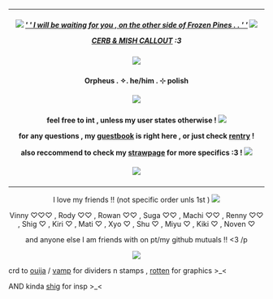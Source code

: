 ***
<h5 align="center">
  
<img src="https://cdn.discordapp.com/emojis/1148420707009691738.gif?size=96&quality=lossless"/> [' ' I will be waiting for you , on the other side of Frozen Pines . . ' '](https://open.spotify.com/track/486MJ1Z8KZyJef7SOXRkOH?si=d1a85a69caed4823) <img src="https://cdn.discordapp.com/emojis/1148420707009691738.gif?size=96&quality=lossless"/>

[CERB & MISH CALLOUT](https://docs.google.com/document/d/1z4ZlR_uJhfT6QAgw-iDPfitZJCogg3m4H8ldjWhYBFU/edit?usp=sharing) :3
<h5 align="center">
<img src="https://64.media.tumblr.com/4cb467adf5421494a6c4929f7a6db8fd/166344cc9954bba2-e0/s540x810/727da5780341da9e1ec4a751d5960f55ac0604d6.gifv"/>
</h5>  

<h4 align="center">
Orpheus . ✧. he/him . ⊹ polish
</h4> 
<h5 align="center">
<img src="https://64.media.tumblr.com/91a3c5401524769442826f054c9d0156/33e45473835a4979-14/s540x810/2ed9b7024c79bfb780c2b4663f9240b5c162eb63.gifv"/>
</h5>  
<h4 align="center">

feel free to int , unless my user states otherwise ! <img src="https://64.media.tumblr.com/72ce3df652cb02da74f606171b6c9d40/df9993671d388a92-c9/s75x75_c1/aed97fbd1064eb3886ab3f78249c8ebb23da7533.gifv"/>

for any questions , my [guestbook](https://ovrpheus.123guestbook.com/) is right here , or just check [rentry](https://rentry.co/biilian) !

also reccommend to check my [strawpage](https://wipyay.straw.page/) for more specifics :3 ! <img src="https://vermillion.drr.ac/assets/images/gallery01/0323be38.gif?v=7ca7602c"/>
</h4> 

<h5 align="center">
<img src="https://64.media.tumblr.com/0ca2d1bad2af8e71e9ca15fc2e70576f/48b4b7ede78c0375-2f/s540x810/c613c4d00f76d10736dbaa81741baa654c5a4ff1.gifv"/>
</h5>  

***
<p align = "center">
I love my friends !! (not specific order unls 1st ) <img src="https://cdn.discordapp.com/emojis/1148420753780375563.gif?size=96&quality=lossless"/>
<p>
<p align = "center">
Vinny ♡♡♡ , Rody ♡♡ , Rowan ♡♡ , Suga ♡♡ , Machi ♡♡ , Renny ♡♡ , Shig ♡ , Kiri ♡ , Mati ♡ , Xyo ♡ , Shu ♡ , Miyu ♡ , Kiki ♡ , Noven ♡
<p>
<p align = "center">
and anyone else I am friends with on pt/my github mutuals !! <3 /p
<p>
<p align ="center">
<img src="https://ouija.crd.co/assets/images/gallery12/9f207742.gif?v=b7df7a50"/>
</h5>  
</p>

crd to [ouija](https://ouija.crd.co/#) / [vamp](https://rentry.co/vamptism) for dividers n stamps , [rotten](https://www.tumblr.com/rottenparasite/search/ada) for graphics >_<

AND kinda [shig](https://github.com/neuvilIette) for insp >_<
